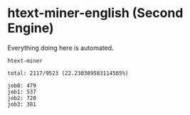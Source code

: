 # htext-miner-english (Second Engine)

Everything doing here is automated.

```
htext-miner

total: 2117/9523 (22.230389583114565%)

job0: 479
job1: 537
job2: 720
job3: 381
```